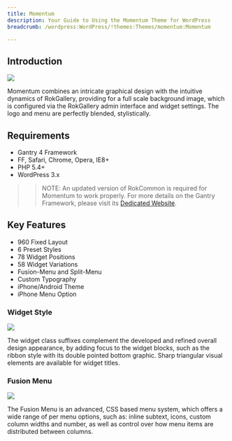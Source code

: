 ```yaml
---
title: Momentum 
description: Your Guide to Using the Momentum Theme for WordPress 
breadcrumb: /wordpress:WordPress/!themes:Themes/momentum:Momentum

---
```


Introduction
------------

![](assets/momentum.jpeg)

Momentum combines an intricate graphical design with the intuitive dynamics of RokGallery, providing for a full scale background image, which is configured via the RokGallery admin interface and widget settings. The logo and menu are perfectly blended, stylistically.

Requirements
------------

- Gantry 4 Framework
- FF, Safari, Chrome, Opera, IE8+
- PHP 5.4+
- WordPress 3.x

> > NOTE: An updated version of RokCommon is required for Momentum to work properly. For more details on the Gantry Framework, please visit its [Dedicated Website](http://www.gantry.org/).

Key Features
------------

- 960 Fixed Layout
- 6 Preset Styles
- 78 Widget Positions
- 58 Widget Variations
- Fusion-Menu and Split-Menu
- Custom Typography
- iPhone/Android Theme
- iPhone Menu Option

### Widget Style

![](assets/widget.jpg)

The widget class suffixes complement the developed and refined overall design appearance, by adding focus to the widget blocks, such as the ribbon style with its double pointed bottom graphic. Sharp triangular visual elements are available for widget titles.

### Fusion Menu

![](assets/fusion.jpg)

The Fusion Menu is an advanced, CSS based menu system, which offers a wide range of per menu options, such as: inline subtext, icons, custom column widths and number, as well as control over how menu items are distributed between columns.
